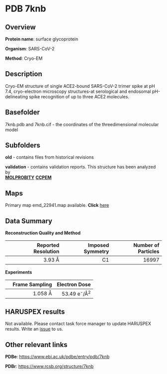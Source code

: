 # PDB 7knb

## Overview

**Protein name**: surface glycoprotein

**Organism**: SARS-CoV-2

**Method**: Cryo-EM

## Description

Cryo-EM structure of single ACE2-bound SARS-CoV-2 trimer spike at pH 7.4, cryo-electron microscopy structures-at serological and endosomal pH-delineating spike recognition of up to three ACE2 molecules.

## Basefolder

7knb.pdb and 7knb.cif - the coordinates of the threedimensional molecular model

## Subfolders



**old** - contains files from historical revisions

**validation** - contains validation reports. This structure has been analyzed by <br>  [**MOLPROBITY**](https://github.com/thorn-lab/coronavirus_structural_task_force/tree/master/pdb/surface_glycoprotein/SARS-CoV-2/7knb/validation/molprobity)   [**CCPEM**](https://github.com/thorn-lab/coronavirus_structural_task_force/tree/master/pdb/surface_glycoprotein/SARS-CoV-2/7knb/validation/ccpem-validation)



## Maps

Primary map emd_22941.map available. **Click** [here](http://ftp.wwpdb.org/pub/emdb/structures/EMD-22941/map/) 

## Data Summary
**Reconstruction Quality and Method**

|   | Reported Resolution | Imposed Symmetry | Number of Particles |
|---|-------------:|----------------:|--------------:|
|   |3.93 Å|C1|16997|

**Experiments**

|   | Frame Sampling | Electron Dose |
|---|-------------:|----------------:|
|   |1.058 Å|53.49 e<sup>-</sup>/Å<sup>2</sup>|

## HARUSPEX results

Not available. Please contact task force manager to update HARUSPEX results. Write an [issue](https://github.com/thorn-lab/coronavirus_structural_task_force/issues) to us.

## Other relevant links 
**PDBe**:  https://www.ebi.ac.uk/pdbe/entry/pdb/7knb
 
**PDBr**: https://www.rcsb.org/structure/7knb 
